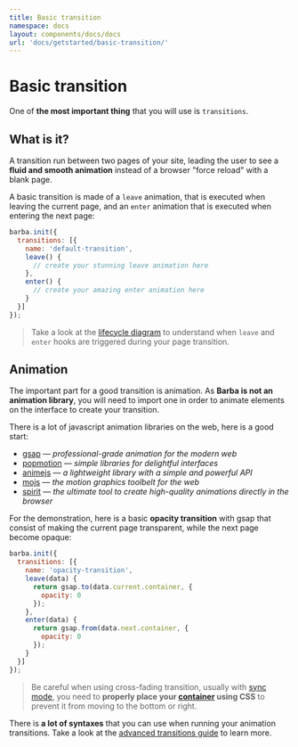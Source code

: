 ```yaml
---
title: Basic transition
namespace: docs
layout: components/docs/docs
url: 'docs/getstarted/basic-transition/'
---
```


# Basic transition

One of **the most important thing** that you will use is `transitions`.

## What is it?

A transition run between two pages of your site, leading the user to see a **fluid and smooth animation** instead of a browser "force reload" with a blank page.

A basic transition is made of a `leave` animation, that is executed when leaving the current page, and an `enter` animation that is executed when entering the next page:

```js
barba.init({
  transitions: [{
    name: 'default-transition',
    leave() {
      // create your stunning leave animation here
    },
    enter() {
      // create your amazing enter animation here
    }
  }]
});
```

> Take a look at the [lifecycle diagram](/docs/getstarted/lifecycle/) to understand when `leave` and `enter` hooks are triggered during your page transition.

## Animation

The important part for a good transition is animation. As **Barba is not an animation library**, you will need to import one in order to animate elements on the interface to create your transition.

There is a lot of javascript animation libraries on the web, here is a good start:
- [gsap](https://greensock.com/gsap/) — *professional-grade animation for the modern web*
- [popmotion](https://popmotion.io/) — *simple libraries for delightful interfaces*
- [animejs](https://animejs.com/) — *a lightweight library with a simple and powerful API*
- [mojs](https://mojs.github.io/) — *the motion graphics toolbelt for the web*
- [spirit](https://spiritjs.io/) — *the ultimate tool to create high-quality animations directly in the browser*

For the demonstration, here is a basic **opacity transition** with gsap that consist of making the current page transparent, while the next page become opaque:

```js
barba.init({
  transitions: [{
    name: 'opacity-transition',
    leave(data) {
      return gsap.to(data.current.container, {
        opacity: 0
      });
    },
    enter(data) {
      return gsap.from(data.next.container, {
        opacity: 0
      });
    }
  }]
});
```

> Be careful when using cross-fading transition, usually with [sync mode](/docs/advanced/transitions/#Sync-mode), you need to **properly place your [container](/docs/getstarted/markup/#Container) using CSS** to prevent it from moving to the bottom or right.

There is **a lot of syntaxes** that you can use when running your animation transitions. Take a look at the [advanced transitions guide](/docs/advanced/transitions/) to learn more.
